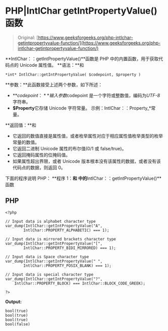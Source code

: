 # PHP|IntlChar getIntPropertyValue()函数

> Original: [https://www.geeksforgeeks.org/php-intlchar-getintpropertyvalue-function/](https://www.geeksforgeeks.org/php-intlchar-getintpropertyvalue-function/)

**IntlChar：：getIntPropertyValue()**函数是 PHP 中的内置函数，用于获取代码点的 Unicode 属性值。
**语法：**和

```
*int* IntlChar::getIntPropertyValue( $codepoint, $property )
```

**参数：**此函数接受上述两个参数，如下所述：

*   **$codepoint：**输入参数$codepoint 是一个字符或整数值，编码为*UTF-8*字符串。
*   **$Property**它存储 Unicode 字符常量。 示例：IntlChar：：Property_*常量。

**返回值：**和

*   它返回的数值直接是属性值，或者枚举属性对应于相应属性值枚举类型的枚举常量的数值。
*   它返回二进制 Unicode 属性的布尔值(0/1 或 false/true)。
*   它返回掩码属性的位掩码值。
*   如果属性超出界限，或者 Unicode 版本根本没有该属性的数据，或者没有该代码点的数据，则返回 0。

下面的程序说明 PHP：
**程序 1：**和
中的**IntlChar：：getIntPropertyValue()**函数

## PHP

```
<?php

// Input data is alphabet character type
var_dump(IntlChar::getIntPropertyValue("A",
        IntlChar::PROPERTY_ALPHABETIC) === 1);

// Input data is mirrored brackets character type
var_dump(IntlChar::getIntPropertyValue("[",
        IntlChar::PROPERTY_BIDI_MIRRORED) === 1);

// Input data is Space character type
var_dump(IntlChar::getIntPropertyValue(" ",
        IntlChar::PROPERTY_POSIX_BLANK) === 1);

// Input data is special character type
var_dump(IntlChar::getIntPropertyValue("?",
    IntlChar::PROPERTY_BLOCK) === IntlChar::BLOCK_CODE_GREEK);

?>
```

**Output:** 

```
bool(true)
bool(true)
bool(true)
bool(false)
```